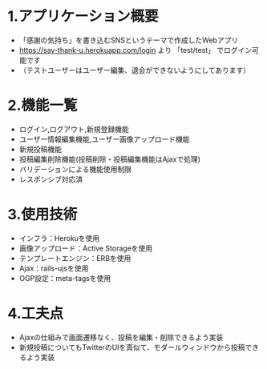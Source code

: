 # 1.アプリケーション概要
* 「感謝の気持ち」を書き込むSNSというテーマで作成したWebアプリ
* https://say-thank-u.herokuapp.com/login より 「test/test」 でログイン可能です
* （テストユーザーはユーザー編集、退会ができないようにしてあります）

# 2.機能一覧
* ログイン,ログアウト,新規登録機能
* ユーザー情報編集機能,ユーザー画像アップロード機能
* 新規投稿機能
* 投稿編集削除機能(投稿削除・投稿編集機能はAjaxで処理)
* バリデーションによる機能使用制限
* レスポンシブ対応済

# 3.使用技術
* インフラ：Herokuを使用
* 画像アップロード：Active Storageを使用
* テンプレートエンジン：ERBを使用
* Ajax：rails-ujsを使用
* OGP設定：meta-tagsを使用

# 4.工夫点
* Ajaxの仕組みで画面遷移なく、投稿を編集・削除できるよう実装
* 新規投稿についてもTwitterのUIを真似て、モダールウィンドウから投稿できるよう実装
